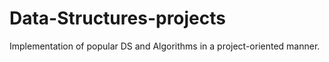 # Data-Structures-projects
Implementation of popular DS and Algorithms in a project-oriented manner.
